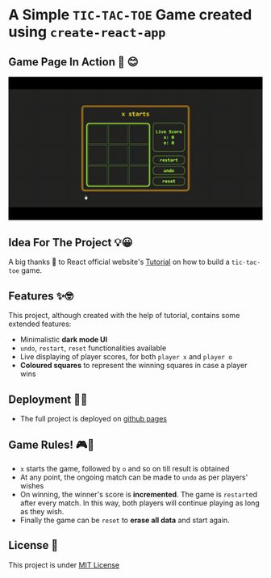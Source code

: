 # A Simple `TIC-TAC-TOE` Game created using `create-react-app`

## Game Page In Action :gem: :blush:

![Video](./tictactoe-play.gif)

## Idea For The Project :bulb::grinning:
 A big thanks :gift_heart: to React official website's [Tutorial](https://react.dev/learn/tutorial-tic-tac-toe) on how to build a `tic-tac-toe` game.

## Features :sparkles::nerd_face:
This project, although created with the help of tutorial, contains some extended features: 
* Minimalistic **dark mode UI**
* `undo`, `restart`, `reset` functionalities available
* Live displaying of player scores, for both `player x` and `player o`
* **Coloured squares** to represent the winning squares in case a player wins

## Deployment :rocket::grin:
* The full project is deployed on [github pages](https://soumyajit0803.github.io/tic-tac-toe/)

## Game Rules! :video_game::dart:
 * `x` starts the game, followed by `o` and so on till result is obtained
 * At any point, the ongoing match can be made to `undo` as per players' wishes
 * On winning, the winner's score is **incremented**. The game is `restart`ed after every match. In this way, both players will continue playing as long as they wish.
 * Finally the game can be `reset` to **erase all data** and start again.

 ## License :key:
 This project is under [MIT License](./LICENSE)